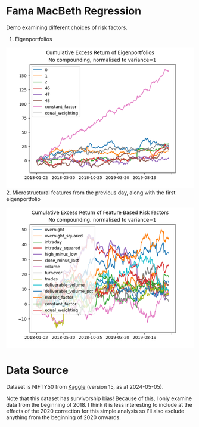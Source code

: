 # Fama MacBeth Regression
Demo examining different choices of risk factors.

1. Eigenportfolios

![Eigenportfolios](https://github.com/odenpetersen/fama-macbeth-regression/blob/main/output/eigenportfolios.png?raw=true)
2. Microstructural features from the previous day, along with the first eigenportfolio

![Microstructural features](https://github.com/odenpetersen/fama-macbeth-regression/blob/main/output/features.png?raw=true)

# Data Source
Dataset is NIFTY50 from [Kaggle](https://www.kaggle.com/datasets/rohanrao/nifty50-stock-market-data/data) (version 15, as at 2024-05-05).

Note that this dataset has survivorship bias! Because of this, I only examine data from the beginning of 2018. I think it is less interesting to include at the effects of the 2020 correction for this simple analysis so I'll also exclude anything from the beginning of 2020 onwards.
